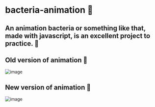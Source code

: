 # bacteria-animation 🧫
## An animation bacteria or something like that, made with javascript, is an excellent project to practice. 🧫

## Old version of animation 🧫
![image](https://user-images.githubusercontent.com/94203956/170873661-9410eae9-b50a-4cee-9aab-55c80577cc17.png)

## New version of animation 🧫
![image](https://user-images.githubusercontent.com/94203956/194068838-1d13ed02-e48c-42a8-8484-25afae79d855.png)
